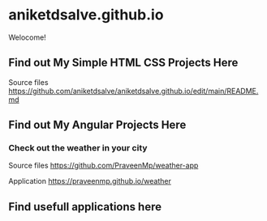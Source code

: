 # aniketdsalve.github.io
Welocome!

## Find out My Simple HTML CSS Projects Here
Source files https://github.com/aniketdsalve/aniketdsalve.github.io/edit/main/README.md
 
  
## Find out My Angular Projects Here
 ### Check out the weather in your city
 
  Source files https://github.com/PraveenMp/weather-app 
 
  Application https://praveenmp.github.io/weather

## Find usefull applications here

